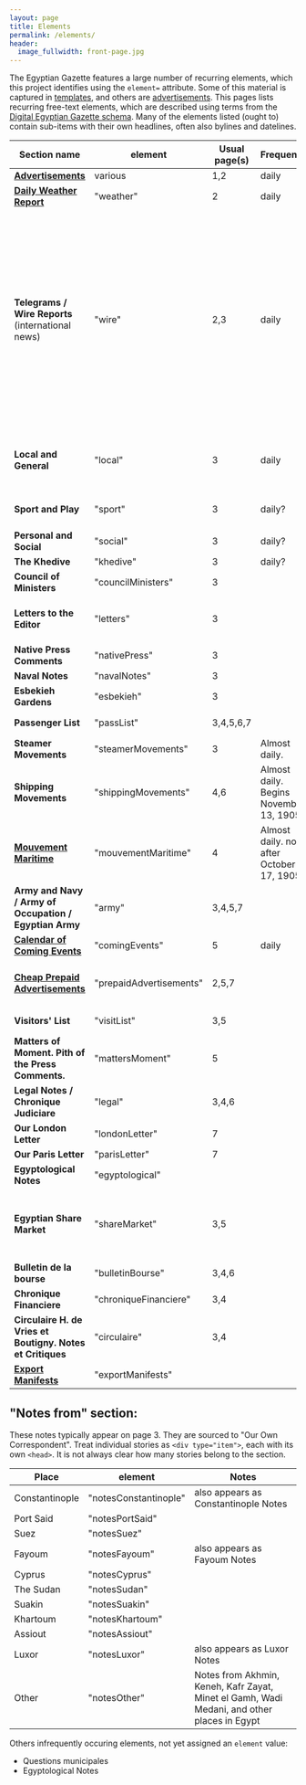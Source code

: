 ```yaml
---
layout: page
title: Elements
permalink: /elements/
header:
  image_fullwidth: front-page.jpg
---
```

The Egyptian Gazette features a large number of recurring elements, which this project identifies using the `element=` attribute. Some of this material is captured in [templates](https://dig-eg-gaz.github.io/templates/), and others are [advertisements](https://dig-eg-gaz.github.io/advertisements). This pages lists recurring free-text elements, which are described using terms from the [Digital Egyptian Gazette schema](https://dig-eg-gaz.github.io/schema/). Many of the elements listed (ought to) contain sub-items with their own headlines, often also bylines and datelines.

Section name|element|Usual page(s)|Frequency|Notes
---|---|---|---|---
**[Advertisements](https://dig-eg-gaz.github.io/advertisements/)** |various|1,2|daily|Use [templates](https://dig-eg-gaz.github.io/advertisements/)
**[Daily Weather Report](https://dig-eg-gaz.github.io/templates/#daily-weather-report)** |"weather"|2|daily|[tempate](https://github.com/dig-eg-gaz/boilerplates/blob/master/boilerplates-text/daily-weather-report.xml) [alternate tempate](https://github.com/dig-eg-gaz/boilerplates/blob/master/boilerplates-text/daily-weather-report-02.xml)
**Telegrams / Wire Reports** (international news)|"wire"|2,3|daily|Sometimes appears as "To-day's telegrams", but typically there is no heading for this section. Treat wire reports as individual divs (`type="wireReport"`), each with its own `<dateline>` and `<title>`. This section is sometimes spread over two pages; when this is the case, you can use the `next` and `prev` attributes.
**Local and General** |"local"|3|daily|Treat individual paragraphs as individual divs (`type="item"`), each with its own `<head>`.
**Sport and Play** |"sport"|3|daily?|Treat contents as items, each with own headline.
**Personal and Social** |"social"|3|daily?|Treat contents as paragraphs
**The Khedive** |"khedive"|3|daily?|
**Council of Ministers** |"councilMinisters"|3||
**Letters to the Editor** |"letters"|3||Treat each letter as an item, with `<byline>` and `<dateline>`
**Native Press Comments** |"nativePress"|3||
**Naval Notes** |"navalNotes"|3||
**Esbekieh Gardens** |"esbekieh"|3||Format concert program as a `list`
**Passenger List** |"passList"|3,4,5,6,7||Treat arrivals and departures as items.
**Steamer Movements** |"steamerMovements"|3|Almost daily.|Treat contents as paragraphs.
**Shipping Movements** |"shippingMovements"|4,6|Almost daily. Begins November 13, 1905?|
**[Mouvement Maritime](https://dig-eg-gaz.github.io/templates/#mouvement-maritime)** |"mouvementMaritime"|4|Almost daily. none after October 17, 1905?|French language. see [template](https://github.com/dig-eg-gaz/boilerplates/blob/master/boilerplates-text/mouvement-maritime.xml) for format.
**Army and Navy / Army of Occupation / Egyptian Army** |"army"|3,4,5,7||
**[Calendar of Coming Events](https://dig-eg-gaz.github.io/templates/#calendar-of-coming-events)** |"comingEvents"|5|daily|see [template](https://github.com/dig-eg-gaz/boilerplates/blob/master/boilerplates-text/calendar-of-coming-events.xml) for format
**[Cheap Prepaid Advertisements](https://dig-eg-gaz.github.io/templates/#cheap-prepaid-advertisements)** |"prepaidAdvertisements"|2,5,7||Section template [here](https://dig-eg-gaz.github.io/templates/#cheap-prepaid-advertisements). Treat each advertisement as an item.
**Visitors' List** |"visitList"|3,5||Treat each hotel as an item.
**Matters of Moment. Pith of the Press Comments.** |"mattersMoment"|5||
**Legal Notes / Chronique Judiciare** |"legal"|3,4,6||French language
**Our London Letter** |"londonLetter"|7||
**Our Paris Letter** |"parisLetter"|7||
**Egyptological Notes** |"egyptological"|||
**Egyptian Share Market** |"shareMarket"|3,5||contains items (Egyptians, Mining, Consols, Rails, etc.) with own heads; often closes with a table.
**Bulletin de la bourse** |"bulletinBourse"|3,4,6||French language
**Chronique Financiere** |"chroniqueFinanciere"|3,4||French language
**Circulaire H. de Vries et Boutigny. Notes et Critiques**  |"circulaire"|3,4||French language
**[Export Manifests](https://dig-eg-gaz.github.io/templates/#export-manifests)** |"exportManifests"|||See [template](https://github.com/dig-eg-gaz/boilerplates/blob/master/boilerplates-text/export-manifests.xml) for format

## "Notes from" section:
These notes typically appear on page 3. They are sourced to "Our Own Correspondent". Treat individual stories as `<div type="item">`, each with its own `<head>`. It is not always clear how many stories belong to the section.

Place|element|Notes
---|---|---
Constantinople|"notesConstantinople"|also appears as Constantinople Notes
Port Said|"notesPortSaid"|
Suez|"notesSuez"
Fayoum|"notesFayoum"|also appears as Fayoum Notes
Cyprus|"notesCyprus"
The Sudan|"notesSudan"
Suakin|"notesSuakin"
Khartoum|"notesKhartoum"
Assiout|"notesAssiout"
Luxor|"notesLuxor"|also appears as Luxor Notes
Other|"notesOther"|Notes from Akhmin, Keneh, Kafr Zayat, Minet el Gamh, Wadi Medani, and other places in Egypt

Others infrequently occuring elements, not yet assigned an `element` value:
- Questions municipales
- Egyptological Notes
